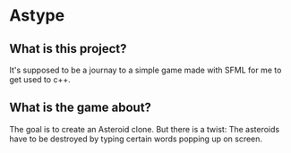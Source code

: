 # Astype
## What is this project?
It's supposed to be a journay to a simple game made with SFML for me to get used to c++.

## What is the game about?
The goal is to create an Asteroid clone. 
But there is a twist: The asteroids have to be destroyed by typing certain words popping up on screen.


